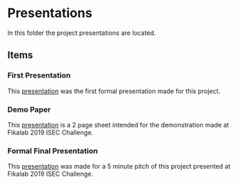 # Presentations

In this folder the project presentations are located. 

## Items

### First Presentation
This [presentation](https://github.com/l-silvestre/fikalab/blob/master/Presentations/First%20Presentation.pptx) was the first formal presentation made for this project. 

### Demo Paper 
This [presentation](https://github.com/l-silvestre/fikalab/blob/master/Presentations/Demo%202%20Pages.pdf) is a 2 page sheet intended for the demonstration made at Fikalab 2019 ISEC Challenge.

### Formal Final Presentation
This [presentation](https://github.com/l-silvestre/fikalab/blob/master/Presentations/Fikalab_ISEC_Apresentacao.pptx) was made for a 5 minute pitch of this project presented at Fikalab 2019 ISEC Challenge.
